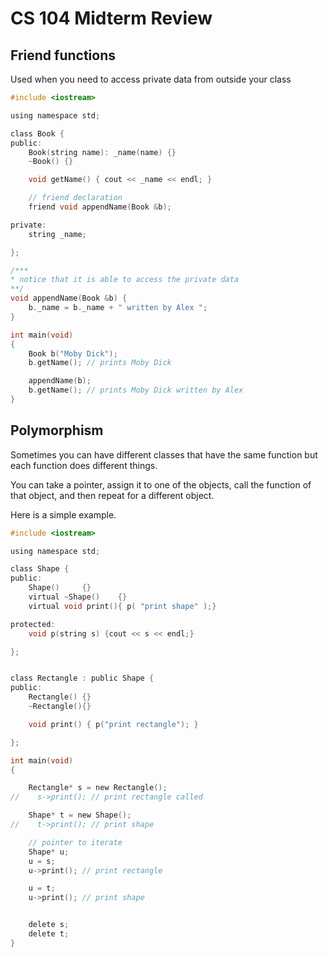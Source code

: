 # CS 104 Midterm Review

## Friend functions
Used when you need to access private data
from outside your class

```c
#include <iostream>

using namespace std;

class Book {
public:
    Book(string name): _name(name) {}
    ~Book() {}

    void getName() { cout << _name << endl; }

    // friend declaration
    friend void appendName(Book &b);

private:
    string _name;

};

/***
* notice that it is able to access the private data
**/
void appendName(Book &b) {
    b._name = b._name + " written by Alex ";
}

int main(void)
{
    Book b("Moby Dick");
    b.getName(); // prints Moby Dick

    appendName(b);
    b.getName(); // prints Moby Dick written by Alex
}
```

## Polymorphism
Sometimes you can have different classes that have the
same function but each function does different things.

You can take a pointer, assign it to one of the objects,
call the function of that object, and then repeat for a
different object.

Here is a simple example.

```c
#include <iostream>

using namespace std;

class Shape {
public:
    Shape()     {}
    virtual ~Shape()    {}
    virtual void print(){ p( "print shape" );}

protected:
    void p(string s) {cout << s << endl;}

};


class Rectangle : public Shape {
public:
    Rectangle() {}
    ~Rectangle(){}

    void print() { p("print rectangle"); }

};

int main(void)
{

    Rectangle* s = new Rectangle();
//    s->print(); // print rectangle called

    Shape* t = new Shape();
//    t->print(); // print shape

    // pointer to iterate
    Shape* u;
    u = s;
    u->print(); // print rectangle

    u = t;
    u->print(); // print shape


    delete s;
    delete t;
}
```
